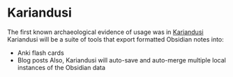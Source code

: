 # Kariandusi
The first known archaeological evidence of usage was in [Kariandusi](https://en.wikipedia.org/wiki/Kariandusi "Kariandusi")
Kariandusi will be a suite of tools that export formatted Obsidian notes into:
* Anki flash cards
* Blog posts 
Also, Kariandusi will auto-save and auto-merge multiple local instances of the Obsidian data
